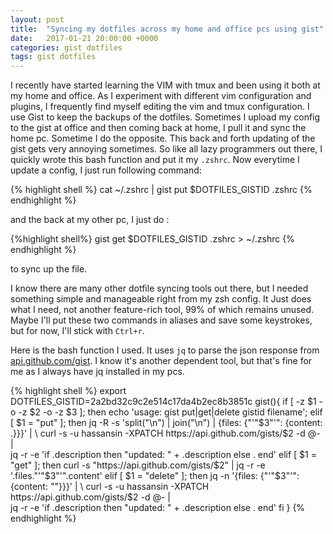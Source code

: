 ```yaml
---
layout: post
title:  "Syncing my dotfiles across my home and office pcs using gist"
date:   2017-01-21 20:00:00 +0000
categories: gist dotfiles
tags: gist dotfiles
---
```


I recently have started learning the VIM with tmux and been using it both at my home and office. As I experiment with different vim configuration and plugins, I frequently find myself editing the vim and tmux configuration. I use Gist to keep the backups of the dotfiles. Sometimes I upload my config to the gist at office and then coming back at home, I pull it and sync the home pc. Sometime I do the opposite. This back and forth updating of the gist gets very annoying sometimes. So like all lazy programmers out there, I quickly wrote this bash function and put it my `.zshrc`. Now everytime I update a config, I just run following command:

{% highlight shell %}
cat ~/.zshrc | gist put $DOTFILES_GISTID .zshrc
{% endhighlight %}

and the back at my other pc, I just do :

{%highlight shell%}
gist get $DOTFILES_GISTID .zshrc > ~/.zshrc
{% endhighlight %}

to sync up the file.

I know there are many other dotfile syncing tools out there, but I needed something simple and manageable right from my zsh config. It Just does what I need, not another feature-rich tool, 99% of which remains unused. Maybe I'll put these two commands in aliases and save some keystrokes, but for now, I'll stick with `Ctrl+r`.

Here is the bash function I used. It uses `jq` to parse the json response from [api.github.com/gist](https://developer.github.com/v3/gists/#edit-a-gist). I know it's another dependent tool, but that's fine for me as I always have jq installed in my pcs. 

{% highlight shell %}
export DOTFILES_GISTID=2a2bd32c9c2e514c17da4b2ec8b3851c
gist(){
    if [ -z $1 -o -z $2 -o -z $3 ]; then
       echo 'usage: gist put|get|delete gistid filename';
    elif [ $1 = "put" ]; then
        jq -R -s 'split("\n") | join("\n") | {files: {"'"$3"'": {content: .}}}' | \
        curl -s -u hassansin -XPATCH https://api.github.com/gists/$2 -d @- | \
        jq -r -e  'if .description then "updated: " + .description else . end'
    elif [ $1 = "get" ]; then
        curl -s "https://api.github.com/gists/$2" | jq -r -e '.files."'"$3"'".content'
    elif [ $1 = "delete" ]; then
        jq -n '{files: {"'"$3"'": {content: ""}}}' | \
        curl -s -u hassansin -XPATCH https://api.github.com/gists/$2 -d @- |\
        jq -r -e  'if .description then "updated: " + .description else . end'
    fi
}
{% endhighlight %}


